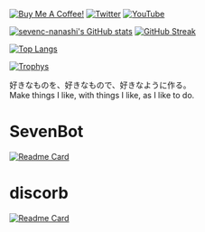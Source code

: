 [![Buy Me A Coffee!](https://shields.io/badge/%2fsevenc7c-5f7fff?logo=buymeacoffee&logoColor=fff&style=flat-square)](https://www.buymeacoffee.com/sevenc7c)
[![Twitter](https://img.shields.io/twitter/follow/sevenc_nanashi?style=flat-square&color=00acee&label=@sevenc_nanashi&logo=twitter&logoColor=fff)](https://twitter.com/sevenc_nanashi)
[![YouTube](https://img.shields.io/youtube/channel/subscribers/UCv9Wgrqn0ovYhUggSSm5Qtg?style=flat-square&color=f00&label=名無し｡&logo=youtube&logoColor=fff)](https://youtube.com/channel/UCv9Wgrqn0ovYhUggSSm5Qtg)

[![sevenc-nanashi's GitHub stats](https://github-readme-stats.vercel.app/api?username=sevenc-nanashi&show_icons=true&title_color=48b0d5&icon_color=48b0d5#gh-light-mode-only)](https://github.com/anuraghazra/github-readme-stats)
[![GitHub Streak](https://github-readme-streak-stats.herokuapp.com?user=sevenc-nanashi&date_format=%5BY%2F%5Dn%2Fj&ring=48b0d5&fire=48b0d5&currStreakLabel=48b0d5&currStreakNum=48b0d5)](https://git.io/streak-stats)
<!--[![sevenc-nanashi's GitHub stats](https://github-readme-stats.vercel.app/api?username=sevenc-nanashi&show_icons=true&title_color=48b0d5&icon_color=48b0d5&theme=dark#gh-dark-mode-only)](https://github.com/anuraghazra/github-readme-stats)-->
[![Top Langs](https://github-readme-stats.vercel.app/api/top-langs/?username=sevenc-nanashi&layout=compact&title_color=48b0d5&icon_color=48b0d5#gh-light-mode-only)](https://github.com/anuraghazra/github-readme-stats)  
<!--[![Top Langs](https://github-readme-stats.vercel.app/api/top-langs/?username=sevenc-nanashi&layout=compact&title_color=48b0d5&icon_color=48b0d5&theme=dark#gh-dark-mode-only)](https://github.com/anuraghazra/github-readme-stats)-->
[![Trophys](https://github-profile-trophy.vercel.app/?username=sevenc-nanashi&theme=flat&column=3)](https://github.com/ryo-ma/github-profile-trophy)
  
好きなものを、好きなもので、好きなように作る。  
Make things I like, with things I like, as I like to do.

# SevenBot
[![Readme Card](https://github-readme-stats.vercel.app/api/pin/?username=SevenBot-dev&repo=SevenBot&title_color=48b0d5&icon_color=48b0d5)](https://github.com/SevenBot-dev/SevenBot)

# discorb
[![Readme Card](https://github-readme-stats.vercel.app/api/pin/?username=discorb-lib&repo=discorb&title_color=48b0d5&icon_color=48b0d5)](https://github.com/discorb-lib/discorb)
